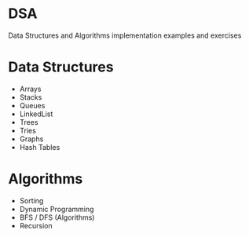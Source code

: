 # DSA
Data Structures and Algorithms implementation examples and exercises 


# Data Structures
- Arrays
- Stacks
- Queues
- LinkedList
- Trees
- Tries
- Graphs
- Hash Tables

# Algorithms
- Sorting
- Dynamic Programming
- BFS / DFS (Algorithms)
- Recursion


